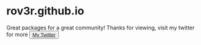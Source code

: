 # rov3r.github.io
Great packages for a great community!
Thanks for viewing, visit my twitter for more
<button>
  <a href="https://twitter.com/rov3rrepo">My Twitter</a>
</button>
